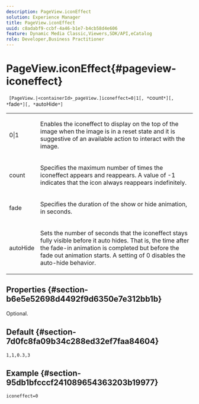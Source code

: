 ```yaml
---
description: PageView.iconEffect
solution: Experience Manager
title: PageView.iconEffect
uuid: c8adabf9-ccbf-4a46-b1e7-b4cb58d4e606
feature: Dynamic Media Classic,Viewers,SDK/API,eCatalog
role: Developer,Business Practitioner
---
```


# PageView.iconEffect{#pageview-iconeffect}

 ` [PageView.|<containerId>_pageView.]iconeffect=0|1[, *`count`*][, *`fade`*][, *`autoHide`*]`

<table id="table_DD66FFC263A34220876DD204BFE62D49"> 
 <tbody> 
  <tr> 
   <td colname="col1"> <p> <span class="codeph"> 0|1</span> </p> </td> 
   <td colname="col2"> <p> Enables the <span class="codeph"> iconeffect</span> to display on the top of the image when the image is in a reset state and it is suggestive of an available action to interact with the image. </p> </td> 
  </tr> 
  <tr> 
   <td colname="col1"> <p> <span class="codeph"><span class="varname"> count</span></span> </p> </td> 
   <td colname="col2"> <p> Specifies the maximum number of times the <span class="codeph"> iconeffect</span> appears and reappears. A value of <span class="codeph"> -1</span> indicates that the icon always reappears indefinitely. </p> </td> 
  </tr> 
  <tr> 
   <td colname="col1"> <p><span class="codeph"><span class="varname"> fade</span></span> </p> </td> 
   <td colname="col2"> <p>Specifies the duration of the show or hide animation, in seconds. </p> </td> 
  </tr> 
  <tr> 
   <td colname="col1"> <p><span class="codeph"><span class="varname"> autoHide</span></span> </p> </td> 
   <td colname="col2"> <p>Sets the number of seconds that the <span class="codeph"> iconeffect</span> stays fully visible before it auto hides. That is, the time after the fade-in animation is completed but before the fade out animation starts. A setting of <span class="codeph"> 0</span> disables the auto-hide behavior. </p> </td> 
  </tr> 
 </tbody> 
</table>

## Properties {#section-b6e5e52698d4492f9d6350e7e312bb1b}

Optional.

## Default {#section-7d0fc8fa09b34c288ed32ef7faa84604}

`1,1,0.3,3`

## Example {#section-95db1bfcccf241089654363203b19977}

`iconeffect=0` 
